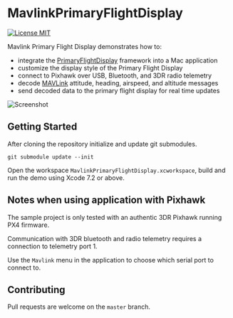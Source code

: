 # MavlinkPrimaryFlightDisplay

[![License MIT](https://img.shields.io/badge/license-MIT-blue.svg?style=flat-square)](https://github.com/kouky/MavlinkPrimaryFlightDisplay/blob/master/LICENSE)

Mavlink Primary Flight Display demonstrates how to:
- integrate the [PrimaryFlightDisplay](https://github.com/kouky/PrimaryFlightDisplay) framework into a Mac application
- customize the display style of the Primary Flight Display
- connect to Pixhawk over USB, Bluetooth, and 3DR radio telemetry
- decode [MAVLink](http://qgroundcontrol.org/mavlink/start) attitude, heading, airspeed, and altitude messages
- send decoded data to the primary flight display for real time updates

![Screenshot](http://kouky.org/assets/primary-flight-display/alternative-screenshot.png)

## Getting Started

After cloning the repository initialize and update git submodules.

    git submodule update --init

Open the workspace `MavlinkPrimaryFlightDisplay.xcworkspace`, build and run the demo using Xcode 7.2 or above.

## Notes when using application with Pixhawk

The sample project is only tested with an authentic 3DR Pixhawk running PX4 firmware.

Communication with 3DR bluetooth and radio telemetry requires a connection to telemetry port 1.

Use the `Mavlink` menu in the application to choose which serial port to connect to.

## Contributing

Pull requests are welcome on the `master` branch.
